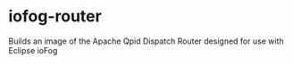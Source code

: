 # iofog-router

Builds an image of the Apache Qpid Dispatch Router designed for use with Eclipse ioFog